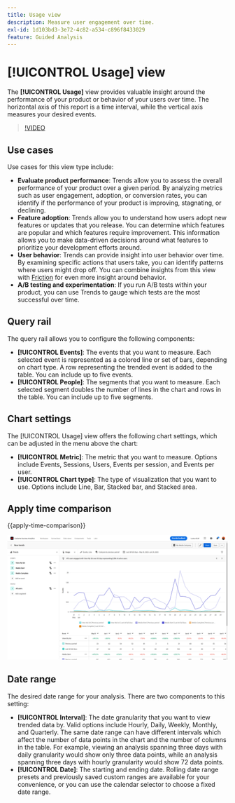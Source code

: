 ```yaml
---
title: Usage view
description: Measure user engagement over time.
exl-id: 1d103bd3-3e72-4c82-a534-c896f8433029
feature: Guided Analysis
---
```

# [!UICONTROL Usage] view

The **[!UICONTROL Usage]** view provides valuable insight around the performance of your product or behavior of your users over time. The horizontal axis of this report is a time interval, while the vertical axis measures your desired events.

>[!VIDEO](https://video.tv.adobe.com/v/3421666/?learn=on)

## Use cases

Use cases for this view type include:

* **Evaluate product performance**: Trends allow you to assess the overall performance of your product over a given period. By analyzing metrics such as user engagement, adoption, or conversion rates, you can identify if the performance of your product is improving, stagnating, or declining.
* **Feature adoption**: Trends allow you to understand how users adopt new features or updates that you release. You can determine which features are popular and which features require improvement. This information allows you to make data-driven decisions around what features to prioritize your development efforts around.
* **User behavior**: Trends can provide insight into user behavior over time. By examining specific actions that users take, you can identify patterns where users might drop off. You can combine insights from this view with [Friction](friction.md) for even more insight around behavior.
* **A/B testing and experimentation**: If you run A/B tests within your product, you can use Trends to gauge which tests are the most successful over time.

## Query rail

The query rail allows you to configure the following components:

* **[!UICONTROL Events]**: The events that you want to measure. Each selected event is represented as a colored line or set of bars, depending on chart type. A row representing the trended event is added to the table. You can include up to five events.
* **[!UICONTROL People]**: The segments that you want to measure. Each selected segment doubles the number of lines in the chart and rows in the table. You can include up to five segments.

## Chart settings

The [!UICONTROL Usage] view offers the following chart settings, which can be adjusted in the menu above the chart:

* **[!UICONTROL Metric]**: The metric that you want to measure. Options include Events, Sessions, Users, Events per session, and Events per user.
* **[!UICONTROL Chart type]**: The type of visualization that you want to use. Options include Line, Bar, Stacked bar, and Stacked area.

## Apply time comparison

{{apply-time-comparison}}

![Usage time compare](../assets/usage-compare.png)

## Date range

The desired date range for your analysis. There are two components to this setting:

* **[!UICONTROL Interval]**: The date granularity that you want to view trended data by. Valid options include Hourly, Daily, Weekly, Monthly, and Quarterly. The same date range can have different intervals which affect the number of data points in the chart and the number of columns in the table. For example, viewing an analysis spanning three days with daily granularity would show only three data points, while an analysis spanning three days with hourly granularity would show 72 data points.
* **[!UICONTROL Date]**: The starting and ending date. Rolling date range presets and previously saved custom ranges are available for your convenience, or you can use the calendar selector to choose a fixed date range.
